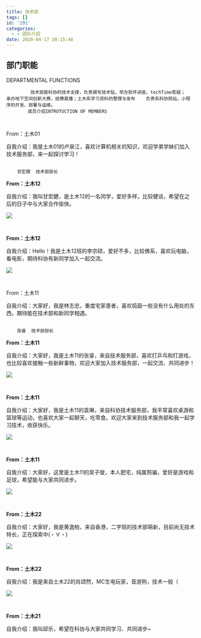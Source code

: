 ```yaml
---
title: 技术部
tags: []
id: '291'
categories:
  - - 团队介绍
date: 2020-04-17 20:15:48
---
```


## 部门职能  
DEPARTMENTAL FUNCTIONS  

```
         技术部是科协的技术支撑，负责撰写技术贴，举办软件讲座，techTime答疑；    承办地下空间创新大赛，结赛直播；土木系学习资料的整理与发布    负责系科协网站，小程序的开发、部署与运维。       
        成员介绍INTROTUCTION OF MEMBERS        
                                                                                                    
    
```

From：土木01

自我介绍：我是土木01的卢泉江，喜欢计算机相关的知识，欢迎学弟学妹们加入技术服务部，来一起探讨学习！

```
                                                                                                    
    甘宏键  技术部部长
```

**From：土木12**

自我介绍：我叫甘宏健，是土木12的一名同学，爱好多样，比较健谈，希望在之后的日子中与大家合作愉快。

![](../../wp-content_uploads/2020/04/微信图片_20230323091731-225x300.jpg)

```
    
```

**From：土木12**

自我介绍：Hello！我是土木12班的李宗硕，爱好不多，比较佛系，喜欢玩电脑，看电影，期待科协有新同学加入一起交流。

![](../../wp-content_uploads/2020/04/微信图片_20230323091737-225x300.jpg)

```
    
```

From：土木11

自我介绍：大家好，我是林志忠，重度宅家患者，喜欢捣鼓一些没有什么用处的东西，期待能在技术部和新同学相遇。

```
                                                                                                    
    张睿  技术部部长
```

**From：土木11**

自我介绍：大家好，我是土木11的张睿，来自技术服务部，喜欢打乒乓和打游戏，也比较喜欢接触一些新鲜事物，欢迎大家加入技术服务部，一起交流、共同进步！

![](../../wp-content_uploads/2020/04/微信图片_20230323091745-225x300.jpg)

```
    
```

**From：土木11**

自我介绍：大家好，我是土木11的袁琳，来自科协技术服务部，我平常喜欢桌游和篮球等运动，也喜欢大家一起聊天，吃零食。欢迎大家来到技术服务部和我一起学习技术，收获快乐。

![](../../wp-content_uploads/2020/04/吴子俊-223x300.jpg)

```
    
```

**From：土木11**

自我介绍：大家好，这里是土木11的吴子俊，本人肥宅，纯属照骗，爱好是游戏和足球，希望能与大家共同进步。

![](../../wp-content_uploads/2020/04/4酴砯啡-e1680610422278-225x300.jpg)

```
    
```

**From：土木22**

自我介绍：大家好，我是黄逸柏，来自香港，二字班的技术部萌新，目前尚无技术特长，正在探索中(⁠・⁠∀⁠・⁠)

![](../../wp-content_uploads/2020/04/5苳佮-225x300.jpeg)

```
    
```

**From：土木22**

自我介绍：我是来自土木22的肖颂然，MC生电玩家，音游狗，技术一般（

![](../../wp-content_uploads/2020/04/6氈-e1680610519490-224x300.jpg)

```
    
```

**From：土木21**

自我介绍：我叫邱乐，希望在科协与大家共同学习、共同进步~
